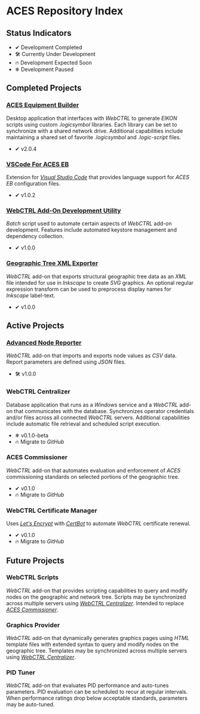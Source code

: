 # ACES Repository Index

## Status Indicators

- ✔ Development Completed
- 🛠 Currently Under Development
- 🔥 Development Expected Soon
- ❄ Development Paused

## Completed Projects

### [ACES Equipment Builder](https://github.com/automatic-controls/aces-equipment-builder)
Desktop application that interfaces with *WebCTRL* to generate *EIKON* scripts using custom *.logicsymbol* libraries. Each library can be set to synchronize with a shared network drive. Additional capabilities include maintaining a shared set of favorite *.logicsymbol* and *.logic-script* files.

- ✔ v2.0.4

### [VSCode For ACES EB](https://github.com/automatic-controls/vscode-aces-equipment-builder)
Extension for [*Visual Studio Code*](https://code.visualstudio.com/) that provides language support for *ACES EB* configuration files.

- ✔ v1.0.2

### [WebCTRL Add-On Development Utility](https://github.com/automatic-controls/webctrl-addon-dev)
*Batch* script used to automate certain aspects of *WebCTRL* add-on development. Features include automated keystore management and dependency collection.

- ✔ v1.0.0

### [Geographic Tree XML Exporter](https://github.com/automatic-controls/geo-xml-export-addon)
*WebCTRL* add-on that exports structural geographic tree data as an *XML* file intended for use in *Inkscape* to create *SVG* graphics. An optional regular expression transform can be used to preprocess display names for *Inkscape* label-text.

- ✔ v1.0.0

## Active Projects

### [Advanced Node Reporter](https://github.com/automatic-controls/node-report-addon)
*WebCTRL* add-on that imports and exports node values as *CSV* data. Report parameters are defined using *JSON* files.

- 🛠 v1.0.0

### WebCTRL Centralizer
Database application that runs as a *Windows* service and a *WebCTRL* add-on that communicates with the database. Synchronizes operator credentials and/or files across all connected *WebCTRL* servers. Additional capabilities include automatic file retrieval and scheduled script execution.

- ❄ v0.1.0-beta
- 🔥 Migrate to *GitHub*

### ACES Commissioner
*WebCTRL* add-on that automates evaluation and enforcement of *ACES* commissioning standards on selected portions of the geographic tree.

- ✔ v0.1.0
- 🔥 Migrate to *GitHub*

### WebCTRL Certificate Manager
Uses [*Let's Encrypt*](https://letsencrypt.org/) with [*CertBot*](https://certbot.eff.org/) to automate *WebCTRL* certificate renewal.

- ✔ v0.1.0
- 🔥 Migrate to *GitHub*

## Future Projects

### WebCTRL Scripts
*WebCTRL* add-on that provides scripting capabilities to query and modify nodes on the geographic and network tree. Scripts may be synchronized across multiple servers using [*WebCTRL Centralizer*](#webctrl-centralizer). Intended to replace [*ACES Commissioner*](#aces-commissioner).

### Graphics Provider
*WebCTRL* add-on that dynamically generates graphics pages using *HTML* template files with extended syntax to query and modify nodes on the geographic tree. Templates may be synchronized across multiple servers using [*WebCTRL Centralizer*](#webctrl-centralizer).

### PID Tuner
*WebCTRL* add-on that evaluates PID performance and auto-tunes parameters. PID evaluation can be scheduled to recur at regular intervals. When performance ratings drop below acceptable standards, parameters may be auto-tuned.
